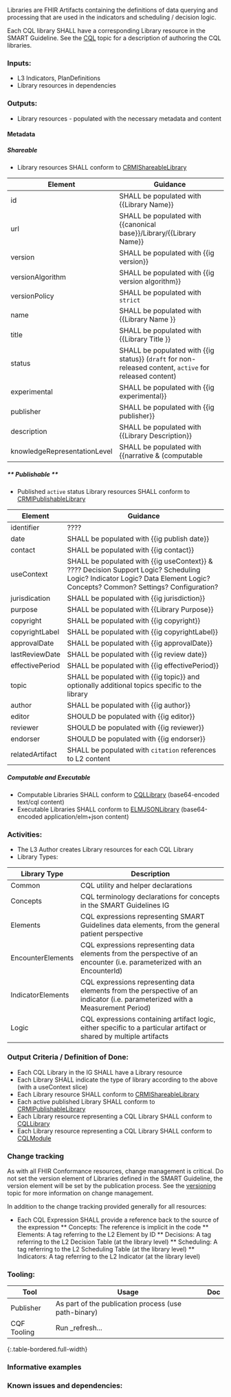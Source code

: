 Libraries are FHIR Artifacts containing the definitions of data querying and processing that are used in the indicators and scheduling / decision logic.

Each CQL library SHALL have a corresponding Library resource in the SMART Guideline. See the [CQL](l3_cql.html) topic for a description of authoring the CQL libraries.

### **Inputs:** 

* L3 Indicators, PlanDefinitions
* Library resources in dependencies

### **Outputs:**

* Library resources - populated with the necessary metadata and content

#### **Metadata**

##### **Shareable**

* Library resources SHALL conform to [CRMIShareableLibrary]({{site.data.fhir.ver.crmi}}/StructureDefinition-crmi-shareablelibrary.html)

| Element | Guidance |
| ---- | ---- |
| id | SHALL be populated with {{Library Name}}
| url | SHALL be populated with {{canonical base}}/Library/{{Library Name}} |
| version | SHALL be populated with {{ig version}} |
| versionAlgorithm | SHALL be populated with {{ig version algorithm}} |
| versionPolicy | SHALL be populated with `strict` |
| name | SHALL be populated with {{Library Name }} |
| title | SHALL be populated with {{Library Title }} |
| status | SHALL be populated with {{ig status}} (`draft` for non-released content, `active` for released content) |
| experimental | SHALL be populated with {{ig experimental}} |
| publisher | SHALL be populated with {{ig publisher}} |
| description | SHALL be populated with {{Library Description}} |
| knowledgeRepresentationLevel | SHALL be populated with {{narrative & (computable | executable)}} |

##### ** Publishable **

* Published `active` status Library resources SHALL conform to [CRMIPublishableLibrary]({{site.data.fhir.ver.crmi}}/StructureDefinition-crmi-publishablelibrary.html)

| Element | Guidance |
| ---- | ---- |
| identifier | ???? |
| date | SHALL be populated with {{ig publish date}} |
| contact | SHALL be populated with {{ig contact}} |
| useContext | SHALL be populated with {{ig useContext}} & ???? Decision Support Logic? Scheduling Logic? Indicator Logic? Data Element Logic? Concepts? Common? Settings? Configuration? |
| jurisdication | SHALL be populated with {{ig jurisdiction}} |
| purpose | SHALL be populated with {{Library Purpose}} |
| copyright | SHALL be populated with {{ig copyright}} |
| copyrightLabel | SHALL be populated with {{ig copyrightLabel}} |
| approvalDate | SHALL be populated with {{ig approvalDate}} |
| lastReviewDate | SHALL be populated with {{ig review date}} |
| effectivePeriod | SHALL be populated with {{ig effectivePeriod}} |
| topic | SHALL be populated with {{ig topic}} and optionally additional topics specific to the library |
| author | SHALL be populated with {{ig author}} |
| editor | SHOULD be populated with {{ig editor}} |
| reviewer | SHOULD be populated with {{ig reviewer}} |
| endorser | SHOULD be populated with {{ig endorser}} |
| relatedArtifact | SHALL be populated with `citation` references to L2 content |


##### **Computable** and **Executable**

* Computable Libraries SHALL conform to [CQLLibrary]({{site.data.fhir.ver.cql}}/StructureDefinition-cql-library.html) (base64-encoded text/cql content)
* Executable Libraries SHALL conform to [ELMJSONLibrary]({{site.data.fhir.ver.cql}}/StructureDefinition-elm-json-library.html) (base64-encoded application/elm+json content)

### **Activities:**

* The L3 Author creates Library resources for each CQL Library
* Library Types: 

| Library Type | Description |
| ---- | ---- |
| Common | CQL utility and helper declarations |
| Concepts | CQL terminology declarations for concepts in the SMART Guidelines IG |
| Elements | CQL expressions representing SMART Guidelines data elements, from the general patient perspective |
| EncounterElements | CQL expressions representing data elements from the perspective of an encounter (i.e. parameterized with an EncounterId) |
| IndicatorElements | CQL expressions representing data elements from the perspective of an indicator (i.e. parameterized with a Measurement Period) |
| Logic | CQL expressions containing artifact logic, either specific to a particular artifact or shared by multiple artifacts |

### **Output Criteria / Definition of Done:**

* Each CQL Library in the IG SHALL have a Library resource
* Each Library SHALL indicate the type of library according to the above (with a useContext slice) 
* Each Library resource SHALL conform to [CRMIShareableLibrary]({{site.data.fhir.ver.crmi}}/StructureDefinition-crmi-shareablelibrary.html)
* Each active published Library SHALL conform to [CRMIPublishableLibrary]({{site.data.fhir.ver.crmi}}/StructureDefinition-crmi-publishablelibrary.html)
* Each Library resource representing a CQL Library SHALL conform to [CQLLibrary]({{site.data.fhir.ver.cql}}/StructureDefinition-cql-library.html)
* Each Library resource representing a CQL Library SHALL conform to [CQLModule]({{site.data.fhir.ver.cql}}/StructureDefinition-cql-module.html)

### **Change tracking**

As with all FHIR Conformance resources, change management is critical. Do not set the version element of Libraries defined in the SMART Guideline, the version element will be set by the publication process. See the [versioning](versioning.html) topic for more information on change management.

In addition to the change tracking provided generally for all resources:

* Each CQL Expression SHALL provide a reference back to the source of the expression
** Concepts: The reference is implicit in the code
** Elements: A tag referring to the L2 Element by ID
** Decisions: A tag referring to the L2 Decision Table (at the library level)
** Scheduling: A tag referring to the L2 Scheduling Table (at the library level)
** Indicators: A tag referring to the L2 Indicator (at the library level)

### **Tooling:**


| Tool | Usage | Doc |
| --- | ---| ---| 
| Publisher | As part of the publication process (use path-binary) |  |
| CQF Tooling | Run _refresh... | |
{:.table-bordered.full-width}  


### **Informative examples**


### **Known issues and dependencies:**

 
